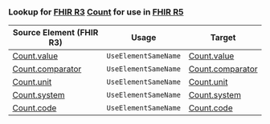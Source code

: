 ### Lookup for [FHIR R3](https://hl7.org/fhir/STU3/) [Count](https://hl7.org/fhir/STU3/Count.html) for use in [FHIR R5](https://hl7.org/fhir/R5/)

| Source Element (FHIR R3) | Usage | Target |
| -------------- | ----- | ------ |
| [Count.value](https://hl7.org/fhir/STU3/Count.html#resource) | `UseElementSameName` | [Count.value](https://hl7.org/fhir/R5/Count.html#resource) |
| [Count.comparator](https://hl7.org/fhir/STU3/Count.html#resource) | `UseElementSameName` | [Count.comparator](https://hl7.org/fhir/R5/Count.html#resource) |
| [Count.unit](https://hl7.org/fhir/STU3/Count.html#resource) | `UseElementSameName` | [Count.unit](https://hl7.org/fhir/R5/Count.html#resource) |
| [Count.system](https://hl7.org/fhir/STU3/Count.html#resource) | `UseElementSameName` | [Count.system](https://hl7.org/fhir/R5/Count.html#resource) |
| [Count.code](https://hl7.org/fhir/STU3/Count.html#resource) | `UseElementSameName` | [Count.code](https://hl7.org/fhir/R5/Count.html#resource) |
